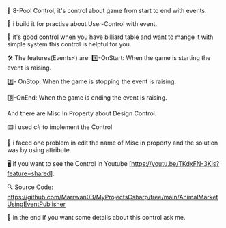 🎱 8-Pool Control, it's control about game from start to end with events.

🎯 i build it for practise about User-Control with event.

📢 it's good control when you have billiard table and want to mange it with simple system this control is helpful for you.

🛠️ The features(Events⚡) are:
1️⃣-OnStart: 
When the game is starting the event is raising.

2️⃣- OnStop:
When the game is stopping the event is raising.

3️⃣-OnEnd:
When the game is ending the event is raising.

And there are Misc In Property about Design Control.

⌨️ i used c# to implement the Control 

🧱 i faced one problem in edit the name of Misc in property and  the solution was by using attribute.

🖥️ if you want to see the Control in Youtube [https://youtu.be/TKdxFN-3KIs?feature=shared].

🔍 Source Code: 
https://github.com/Marrwan03/MyProjectsCsharp/tree/main/AnimalMarketUsingEventPublisher

📧 in the end if you want some details about this control ask me.
